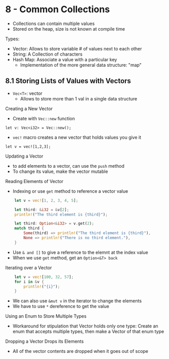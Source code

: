 # 8 - Common Collections

- Collections can contain multiple values
- Stored on the heap, size is not known at compile time

Types:

- Vector: Allows to store variable # of values next to each other
- String: A Collection of characters
- Hash Map: Associate a value with a particular key
  - Implementation of the more general data structure: "map"

## 8.1 Storing Lists of Values with Vectors

- `Vec<T>`: vector
  - Allows to store more than 1 val in a single data structure

Creating a New Vector

- Create with `Vec::new` function
  
`let v: Vec<i32> = Vec::new();`

- `vec!` macro creates a new vector that holds values you give it

`let v = vec![1,2,3];`

Updating a Vector

- to add elements to a vector, can use the `push` method
- To change its value, make the vector mutable

Reading Elements of Vector

- Indexing or use `get` method to reference a vector value

```rust
    let v = vec![1, 2, 3, 4, 5];

    let third: &i32 = &v[2];
    println!("The third element is {third}");

    let third: Option<&i32> = v.get(2);
    match third {
        Some(third) => println!("The third element is {third}"),
        None => println!("There is no third element."),
    }
```

- Use `& and []` to give a reference to the elemnt at the index value
- When we use `get` method, get an `Option<&T> back`

Iterating over a Vector

```rust
    let v = vec![100, 32, 57];
    for i in &v {
        println!("{i}");
    }
```

- We can also use `&mut v` in the iterator to change the elements
- We have to use `*` dereference to get the value

Using an Enum to Store Multiple Types

- Workaround for stipulation that Vector holds only one type: Create an enum that accepts multiple types, then make a Vector of that enum type

Dropping a Vector Drops its Elements

- All of the vector contents are dropped when it goes out of scope
